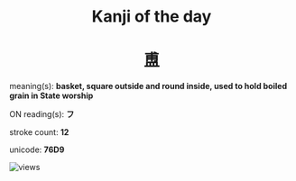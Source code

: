 <h1 align="center">Kanji of the day</h1>
<h1 align="center">盙</h1>
<p align="left">meaning(s): <b>basket, square outside and round inside, used to hold boiled grain in State worship</b></p>
<p align="left">ON reading(s): <b>フ</b></p>
<p align="left">stroke count: <b>12</b></p>
<p align="left">unicode: <b>76D9</b></p>
<p align="left"><img src="https://komarev.com/ghpvc/?username=tristanwagner-kanjioftheday&label=Views&color=0e75b6&style=flat" alt="views"/></p>
